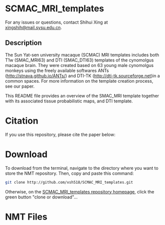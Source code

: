# SCMAC_MRI_templates
For any issues or questions, contact Shihui Xing at xingshih@mail.sysu.edu.cn.
## Description
The Sun Yat-sen university macaque (SCMAC) MRI templates includes both T1w (SMAC_MRI63) and DTI (SMAC_DTI63) templates of the cynomolgus macaque brain. They were created based on 63 young male cynomolgus monkeys using the freely available softwares ANTs (http://stnava.github.io/ANTs/) and DTI-TK (http://dti-tk.sourceforge.net)in a common spaces. For more information on the template creation process, see our paper.

This README file provides an overview of the SMAC_MRI template together with its associated tissue probabilistic maps, and DTI template.

# Citation
If you use this repository, please cite the paper below:

# Download

To download from the terminal, navigate to the directory where you want to store the NMT repository. Then, copy and paste this command:
```bash
git clone http://github.com/xsh518/SCMAC_MRI_templates.git
```

Otherwise, on the [SCMAC_MRI_templates repository homepage](https://github.com/xsh518/SCMAC_MRI_templates), click the green button "clone or download"...

# NMT Files
